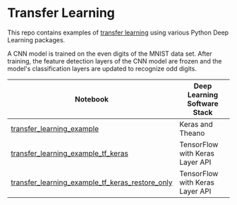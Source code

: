 # Transfer Learning

This repo contains examples of [transfer learning](http://sebastianruder.com/transfer-learning/) using various Python Deep Learning packages.  

A CNN model is trained on the even digits of the MNIST data set.  After training, the feature detection layers of the 
CNN model are frozen and the model's classification layers are updated to recognize odd digits.

|Notebook|Deep Learning Software Stack|
|--------|-----------|
|[transfer_learning_example](https://github.com/jimthompson5802/transfer_learning/blob/master/transfer_learning_example.ipynb)|Keras and Theano|
|[transfer_learning_example_tf_keras](https://github.com/jimthompson5802/transfer_learning/blob/master/transfer_learning_example_tf_keras.ipynb)| TensorFlow with Keras Layer API|
|[transfer_learning_example_tf_keras_restore_only](https://github.com/jimthompson5802/transfer_learning/blob/master/transfer_learning_example_tf_keras_restore_only.ipynb)|TensorFlow with Keras Layer API|

